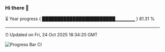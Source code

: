 ### Hi there 👋

⏳ Year progress { ████████████████████████▁▁▁▁▁▁ } 81.31 %

---

⏰ Updated on Fri, 24 Oct 2025 18:34:20 GMT

![Progress Bar CI](https://github.com/DhruviPatel157/GitHub-Actions-Demo/workflows/Progress%20Bar%20CI/badge.svg)
